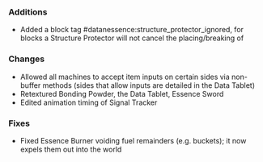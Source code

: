 ### Additions
- Added a block tag #datanessence:structure_protector_ignored, for blocks a Structure Protector will not cancel the placing/breaking of

### Changes
- Allowed all machines to accept item inputs on certain sides via non-buffer methods (sides that allow inputs are detailed in the Data Tablet)
- Retextured Bonding Powder, the Data Tablet, Essence Sword
- Edited animation timing of Signal Tracker

### Fixes
- Fixed Essence Burner voiding fuel remainders (e.g. buckets); it now expels them out into the world